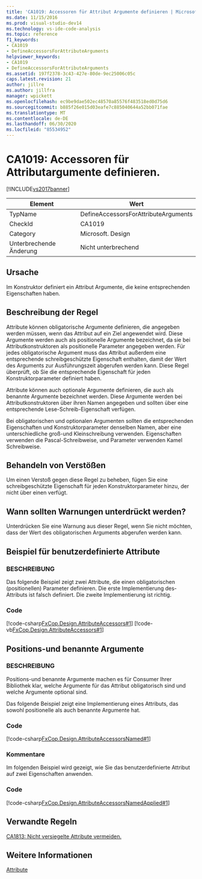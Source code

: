 ```yaml
---
title: 'CA1019: Accessoren für Attribut Argumente definieren | Microsoft-Dokumentation'
ms.date: 11/15/2016
ms.prod: visual-studio-dev14
ms.technology: vs-ide-code-analysis
ms.topic: reference
f1_keywords:
- CA1019
- DefineAccessorsForAttributeArguments
helpviewer_keywords:
- CA1019
- DefineAccessorsForAttributeArguments
ms.assetid: 197f2378-3c43-427e-80de-9ec25006c05c
caps.latest.revision: 21
author: jillre
ms.author: jillfra
manager: wpickett
ms.openlocfilehash: ec9be9dae502ec48570a85576f483518ed0d75d6
ms.sourcegitcommit: b885f26e015d03eafe7c885040644a52bb071fae
ms.translationtype: MT
ms.contentlocale: de-DE
ms.lasthandoff: 06/30/2020
ms.locfileid: "85534952"
---
```

# <a name="ca1019-define-accessors-for-attribute-arguments"></a>CA1019: Accessoren für Attributargumente definieren.
[!INCLUDE[vs2017banner](../includes/vs2017banner.md)]

|Element|Wert|
|-|-|
|TypName|DefineAccessorsForAttributeArguments|
|CheckId|CA1019|
|Category|Microsoft. Design|
|Unterbrechende Änderung|Nicht unterbrechend|

## <a name="cause"></a>Ursache
 Im Konstruktor definiert ein Attribut Argumente, die keine entsprechenden Eigenschaften haben.

## <a name="rule-description"></a>Beschreibung der Regel
 Attribute können obligatorische Argumente definieren, die angegeben werden müssen, wenn das Attribut auf ein Ziel angewendet wird. Diese Argumente werden auch als positionelle Argumente bezeichnet, da sie bei Attributkonstruktoren als positionelle Parameter angegeben werden. Für jedes obligatorische Argument muss das Attribut außerdem eine entsprechende schreibgeschützte Eigenschaft enthalten, damit der Wert des Arguments zur Ausführungszeit abgerufen werden kann. Diese Regel überprüft, ob Sie die entsprechende Eigenschaft für jeden Konstruktorparameter definiert haben.

 Attribute können auch optionale Argumente definieren, die auch als benannte Argumente bezeichnet werden. Diese Argumente werden bei Attributkonstruktoren über ihren Namen angegeben und sollten über eine entsprechende Lese-Schreib-Eigenschaft verfügen.

 Bei obligatorischen und optionalen Argumenten sollten die entsprechenden Eigenschaften und Konstruktorparameter denselben Namen, aber eine unterschiedliche groß-und Kleinschreibung verwenden. Eigenschaften verwenden die Pascal-Schreibweise, und Parameter verwenden Kamel Schreibweise.

## <a name="how-to-fix-violations"></a>Behandeln von Verstößen
 Um einen Verstoß gegen diese Regel zu beheben, fügen Sie eine schreibgeschützte Eigenschaft für jeden Konstruktorparameter hinzu, der nicht über einen verfügt.

## <a name="when-to-suppress-warnings"></a>Wann sollten Warnungen unterdrückt werden?
 Unterdrücken Sie eine Warnung aus dieser Regel, wenn Sie nicht möchten, dass der Wert des obligatorischen Arguments abgerufen werden kann.

## <a name="custom-attributes-example"></a>Beispiel für benutzerdefinierte Attribute

### <a name="description"></a>BESCHREIBUNG
 Das folgende Beispiel zeigt zwei Attribute, die einen obligatorischen (positionellen) Parameter definieren. Die erste Implementierung des-Attributs ist falsch definiert. Die zweite Implementierung ist richtig.

### <a name="code"></a>Code
 [!code-csharp[FxCop.Design.AttributeAccessors#1](../snippets/csharp/VS_Snippets_CodeAnalysis/FxCop.Design.AttributeAccessors/cs/FxCop.Design.AttributeAccessors.cs#1)]
 [!code-vb[FxCop.Design.AttributeAccessors#1](../snippets/visualbasic/VS_Snippets_CodeAnalysis/FxCop.Design.AttributeAccessors/vb/FxCop.Design.AttributeAccessors.vb#1)]

## <a name="positional-and-named-arguments"></a>Positions-und benannte Argumente

### <a name="description"></a>BESCHREIBUNG
 Positions-und benannte Argumente machen es für Consumer Ihrer Bibliothek klar, welche Argumente für das Attribut obligatorisch sind und welche Argumente optional sind.

 Das folgende Beispiel zeigt eine Implementierung eines Attributs, das sowohl positionelle als auch benannte Argumente hat.

### <a name="code"></a>Code
 [!code-csharp[FxCop.Design.AttributeAccessorsNamed#1](../snippets/csharp/VS_Snippets_CodeAnalysis/FxCop.Design.AttributeAccessorsNamed/cs/FxCop.Design.AttributeAccessorsNamed.cs#1)]

### <a name="comments"></a>Kommentare
 Im folgenden Beispiel wird gezeigt, wie Sie das benutzerdefinierte Attribut auf zwei Eigenschaften anwenden.

### <a name="code"></a>Code
 [!code-csharp[FxCop.Design.AttributeAccessorsNamedApplied#1](../snippets/csharp/VS_Snippets_CodeAnalysis/FxCop.Design.AttributeAccessorsNamedApplied/cs/FxCop.Design.AttributeAccessorsNamedApplied.cs#1)]

## <a name="related-rules"></a>Verwandte Regeln
 [CA1813: Nicht versiegelte Attribute vermeiden.](../code-quality/ca1813-avoid-unsealed-attributes.md)

## <a name="see-also"></a>Weitere Informationen
 [Attribute](https://msdn.microsoft.com/library/ee0038ef-b247-4747-a650-3c5c5cd58d8b)
